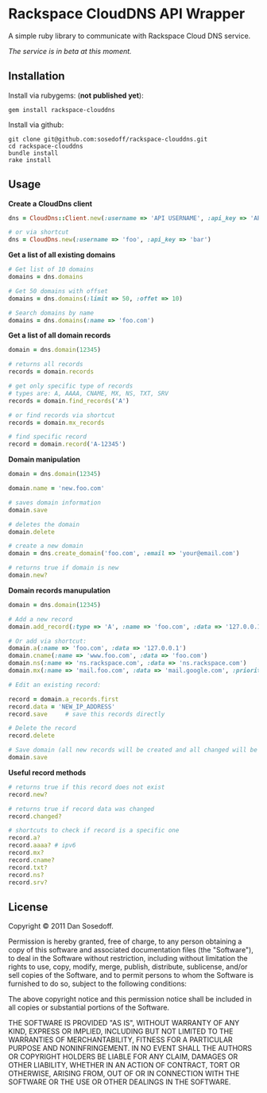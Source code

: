# Rackspace CloudDNS API Wrapper

A simple ruby library to communicate with Rackspace Cloud DNS service.

*The service is in beta at this moment.* 

## Installation

Install via rubygems: (**not published yet**):

    gem install rackspace-clouddns

Install via github:

    git clone git@github.com:sosedoff/rackspace-clouddns.git
    cd rackspace-clouddns
    bundle install
    rake install

## Usage

**Create a CloudDns client**

```ruby
dns = CloudDns::Client.new(:username => 'API USERNAME', :api_key => 'API KEY')

# or via shortcut
dns = CloudDns.new(:username => 'foo', :api_key => 'bar')
```

**Get a list of all existing domains**

```ruby
# Get list of 10 domains
domains = dns.domains

# Get 50 domains with offset
domains = dns.domains(:limit => 50, :offet => 10)

# Search domains by name
domains = dns.domains(:name => 'foo.com')        
```

**Get a list of all domain records**

```ruby
domain = dns.domain(12345)

# returns all records
records = domain.records

# get only specific type of records
# types are: A, AAAA, CNAME, MX, NS, TXT, SRV
records = domain.find_records('A')

# or find records via shortcut
records = domain.mx_records

# find specific record
record = domain.record('A-12345')
```

**Domain manipulation**

```ruby
domain = dns.domain(12345)

domain.name = 'new.foo.com'

# saves domain information
domain.save 

# deletes the domain
domain.delete

# create a new domain
domain = dns.create_domain('foo.com', :email => 'your@email.com')

# returns true if domain is new
domain.new?
```

**Domain records manupulation**

```ruby
domain = dns.domain(12345)

# Add a new record
domain.add_record(:type => 'A', :name => 'foo.com', :data => '127.0.0.1', :ttl => 3600)

# Or add via shortcut:
domain.a(:name => 'foo.com', :data => '127.0.0.1')
domain.cname(:name => 'www.foo.com', :data => 'foo.com')
domain.ns(:name => 'ns.rackspace.com', :data => 'ns.rackspace.com')
domain.mx(:name => 'mail.foo.com', :data => 'mail.google.com', :priority => 10)

# Edit an existing record:

record = domain.a_records.first
record.data = 'NEW_IP_ADDRESS'
record.save     # save this records directly

# Delete the record
record.delete 

# Save domain (all new records will be created and all changed will be updated)
domain.save
```

**Useful record methods**

```ruby
# returns true if this record does not exist
record.new?    

# returns true if record data was changed
record.changed? 

# shortcuts to check if record is a specific one
record.a?
record.aaaa? # ipv6
record.mx?
record.cname?
record.txt?
record.ns?
record.srv?
```


## License

Copyright &copy; 2011 Dan Sosedoff.

Permission is hereby granted, free of charge, to any person obtaining a copy of this software and associated documentation files (the "Software"), to deal in the Software without restriction, including without limitation the rights to use, copy, modify, merge, publish, distribute, sublicense, and/or sell copies of the Software, and to permit persons to whom the Software is furnished to do so, subject to the following conditions:

The above copyright notice and this permission notice shall be included in all copies or substantial portions of the Software.

THE SOFTWARE IS PROVIDED "AS IS", WITHOUT WARRANTY OF ANY KIND, EXPRESS OR IMPLIED, INCLUDING BUT NOT LIMITED TO THE WARRANTIES OF MERCHANTABILITY, FITNESS FOR A PARTICULAR PURPOSE AND NONINFRINGEMENT. IN NO EVENT SHALL THE AUTHORS OR COPYRIGHT HOLDERS BE LIABLE FOR ANY CLAIM, DAMAGES OR OTHER LIABILITY, WHETHER IN AN ACTION OF CONTRACT, TORT OR OTHERWISE, ARISING FROM, OUT OF OR IN CONNECTION WITH THE SOFTWARE OR THE USE OR OTHER DEALINGS IN THE SOFTWARE.